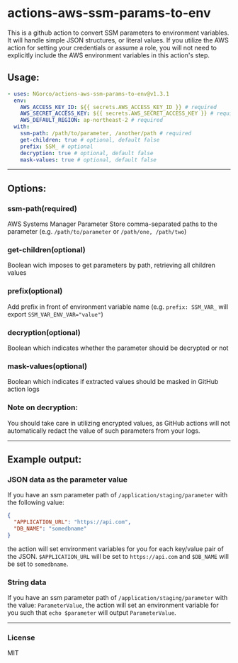 # actions-aws-ssm-params-to-env

This is a github action to convert SSM parameters to environment variables. It will handle
simple JSON structures, or literal values. If you utilize the AWS action for setting
your credentials or assume a role, you will not need to explicitly include the AWS environment
variables in this action's step.


## Usage:

```yaml
- uses: NGorco/actions-aws-ssm-params-to-env@v1.3.1
  env:
    AWS_ACCESS_KEY_ID: ${{ secrets.AWS_ACCESS_KEY_ID }} # required
    AWS_SECRET_ACCESS_KEY: ${{ secrets.AWS_SECRET_ACCESS_KEY }} # required
    AWS_DEFAULT_REGION: ap-northeast-2 # required
  with:
    ssm-path: /path/to/parameter, /another/path # required
    get-children: true # optional, default false
    prefix: SSM_ # optional
    decryption: true # optional, default false
    mask-values: true # optional, default false
```
---
## Options:

### ssm-path(required)
AWS Systems Manager Parameter Store comma-separated paths to the parameter
(e.g. `/path/to/parameter` or `/path/one, /path/two`)

### get-children(optional)
Boolean wich imposes to get parameters by path, retrieving all children values

### prefix(optional)
Add prefix in front of environment variable name
(e.g. `prefix: SSM_VAR_` will export `SSM_VAR_ENV_VAR="value"`)

### decryption(optional)
Boolean which indicates whether the parameter should be decrypted or not

### mask-values(optional)
Boolean which indicates if extracted values should be masked in
GitHub action logs

### **Note on decryption:**
You should take care in utilizing encrypted values, as GitHub actions will not automatically redact
the value of such parameters from your logs.

---
## Example output:

### JSON data as the parameter value
If you have an ssm parameter path of `/application/staging/parameter` with the following value:
``` JSON
{
  "APPLICATION_URL": "https://api.com",
  "DB_NAME": "somedbname"
}
```
the action will set environment variables for you for each key/value pair of the JSON.
`$APPLICATION_URL` will be set to `https://api.com` and
`$DB_NAME` will be set to `somedbname`.

### String data
If you have an ssm parameter path of `/application/staging/parameter` with the value:
`ParameterValue`, the action will set an environment variable for you such that `echo $parameter`
will output `ParameterValue`.

---
### License
MIT
